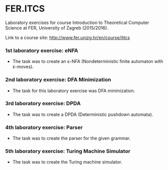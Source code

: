 # FER.ITCS
Laboratory exercises for course Introduction to Theoretical Computer Science at FER, University of Zagreb (2015/2016).

Link to a course site: http://www.fer.unizg.hr/en/course/ittcs

### 1st laboratory exercise: eNFA
* The task was to create an ε-NFA (Nondeterministic finite automaton with ε-moves).

### 2nd laboratory exercise: DFA Minimization
* The task for this laboratory exercise was DFA minimization.

### 3rd laboratory exercise: DPDA
* The task was to create a DPDA (Deterministic pushdown automata).

### 4th laboratory exercise: Parser
* The task was to create the parser for the given grammar.

### 5th laboratory exercise: Turing Machine Simulator
* The task was to create the Turing machine simulator.
